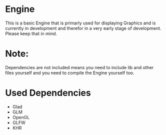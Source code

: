# Engine
This is a basic Engine that is primarly used for displaying Graphics and is currently in development and therefor in a very early stage of development. Please keep that in mind.

# Note:
Dependencies are not included means you need to include lib and other files yourself and you need to compile the Engine yourself too.

# Used Dependencies
- Glad
- GLM
- OpenGL
- GLFW
- KHR
